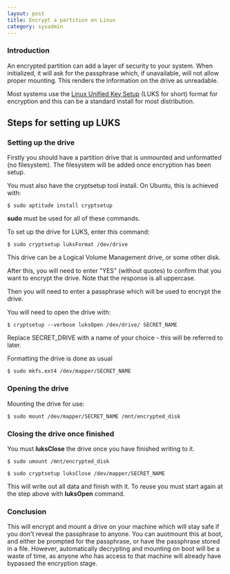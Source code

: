 ```yaml
---
layout: post
title: Encrypt a partition on Linux
category: sysadmin
---
```

### Introduction

An encrypted partition can add a layer of security to your system. When initialized, it will ask for the passphrase which, if unavailable, will not allow proper mounting. This renders the information on the drive as unreadable.

Most systems use the [Linux Unified Key Setup](https://en.wikipedia.org/wiki/Linux_Unified_Key_Setup) (LUKS for short) format for encryption and this can be a standard install for most distribution.

## Steps for setting up LUKS

### Setting up the drive 

Firstly you should have a partition drive that is unmounted and unformatted (no filesystem). The filesystem will be added once encryption has been setup. 

You must also have the cryptsetup tool install. On Ubuntu, this is achieved with:

    $ sudo aptitude install cryptsetup

__sudo__ must be used for all of these commands.

To set up the drive for LUKS, enter this command:

    $ sudo cryptsetup luksFormat /dev/drive

This drive can be a Logical Volume Management drive, or some other disk.

After this, you will need to enter "YES" (without quotes) to confirm that you want to encrypt the drive. Note that the response is all uppercase.

Then you will need to enter a passphrase which will be used to encrypt the drive.

You will need to open the drive with:

    $ cryptsetup --verbose luksOpen /dev/drive/ SECRET_NAME

Replace SECRET_DRIVE with a name of your choice - this will be referred to later.

Formatting the drive is done as usual

    $ sudo mkfs.ext4 /dev/mapper/SECRET_NAME

### Opening the drive

Mounting the drive for use:

    $ sudo mount /dev/mapper/SECRET_NAME /mnt/encrypted_disk

### Closing the drive once finished

You must __luksClose__ the drive once you have finished writing to it.

    $ sudo umount /mnt/encrypted_disk

    $ sudo cryptsetup luksClose /dev/mapper/SECRET_NAME

This will write out all data and finish with it. To reuse you must start again at the step above with __luksOpen__ command.

### Conclusion

This will encrypt and mount a drive on your machine which will stay safe if you don't reveal the passphrase to anyone. You can auotmount this at boot, and either be prompted for the passphrase, or have the passphrase stored in a file. However, automatically decrypting and mounting on boot will be a waste of time, as anyone who has access to that machine will already have bypassed the encryption stage.
